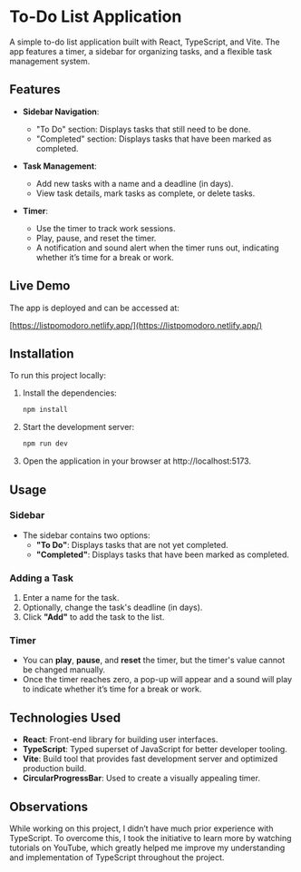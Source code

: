 # To-Do List Application

A simple to-do list application built with React, TypeScript, and Vite. The app features a timer, a sidebar for organizing tasks, and a flexible task management system.

## Features

- **Sidebar Navigation**:
  - "To Do" section: Displays tasks that still need to be done.
  - "Completed" section: Displays tasks that have been marked as completed.
- **Task Management**:

  - Add new tasks with a name and a deadline (in days).
  - View task details, mark tasks as complete, or delete tasks.

- **Timer**:
  - Use the timer to track work sessions.
  - Play, pause, and reset the timer.
  - A notification and sound alert when the timer runs out, indicating whether it’s time for a break or work.

## Live Demo

The app is deployed and can be accessed at:

[https://listpomodoro.netlify.app/](https://listpomodoro.netlify.app/)

## Installation

To run this project locally:

1. Install the dependencies:

   ```bash
   npm install
   ```

2. Start the development server:

   ```bash
   npm run dev
   ```

3. Open the application in your browser at http://localhost:5173.

## Usage

### Sidebar

- The sidebar contains two options:
  - **"To Do"**: Displays tasks that are not yet completed.
  - **"Completed"**: Displays tasks that have been marked as completed.

### Adding a Task

1. Enter a name for the task.
2. Optionally, change the task's deadline (in days).
3. Click **"Add"** to add the task to the list.



### Timer

- You can **play**, **pause**, and **reset** the timer, but the timer's value cannot be changed manually.
- Once the timer reaches zero, a pop-up will appear and a sound will play to indicate whether it’s time for a break or work.

## Technologies Used

- **React**: Front-end library for building user interfaces.
- **TypeScript**: Typed superset of JavaScript for better developer tooling.
- **Vite**: Build tool that provides fast development server and optimized production build.
- **CircularProgressBar**: Used to create a visually appealing timer.

## Observations

While working on this project, I didn’t have much prior experience with TypeScript. To overcome this, I took the initiative to learn more by watching tutorials on YouTube, which greatly helped me improve my understanding and implementation of TypeScript throughout the project.

